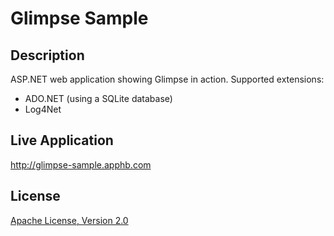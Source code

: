 Glimpse Sample
==============

Description
-
ASP.NET web application showing Glimpse in action. 
Supported extensions:
<ul>
  <li>
    ADO.NET (using a SQLite database)
  </li>
  <li>
    Log4Net
  </li>
</ul>

Live Application
-
http://glimpse-sample.apphb.com

License
-
[Apache License, Version 2.0](http://www.apache.org/licenses/LICENSE-2.0.html)
